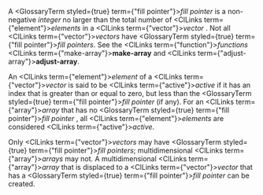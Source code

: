  



A <GlossaryTerm styled={true} term={"fill pointer"}><i>fill pointer</i></GlossaryTerm> is a non-negative *integer* no larger than the total number of <ClLinks  term={"element"}><i>elements</i></ClLinks> in a <ClLinks  term={"vector"}><i>vector</i></ClLinks> . Not all <ClLinks  term={"vector"}><i>vectors</i></ClLinks> have <GlossaryTerm styled={true} term={"fill pointer"}><i>fill pointers</i></GlossaryTerm>. See the <ClLinks  term={"function"}><i>functions</i></ClLinks> <ClLinks  term={"make-array"}><b>make-array</b></ClLinks> and <ClLinks  term={"adjust-array"}><b>adjust-array</b></ClLinks>. 



An <ClLinks  term={"element"}><i>element</i></ClLinks> of a <ClLinks  term={"vector"}><i>vector</i></ClLinks> is said to be <ClLinks  term={"active"}><i>active</i></ClLinks> if it has an index that is greater than or equal to zero, but less than the <GlossaryTerm styled={true} term={"fill pointer"}><i>fill pointer</i></GlossaryTerm> (if any). For an <ClLinks  term={"array"}><i>array</i></ClLinks> that has no <GlossaryTerm styled={true} term={"fill pointer"}><i>fill pointer</i></GlossaryTerm> , all <ClLinks  term={"element"}><i>elements</i></ClLinks> are considered <ClLinks  term={"active"}><i>active</i></ClLinks>. 



Only <ClLinks  term={"vector"}><i>vectors</i></ClLinks> may have <GlossaryTerm styled={true} term={"fill pointer"}><i>fill pointers</i></GlossaryTerm>; multidimensional <ClLinks  term={"array"}><i>arrays</i></ClLinks> may not. A multidimensional <ClLinks  term={"array"}><i>array</i></ClLinks> that is displaced to a <ClLinks  term={"vector"}><i>vector</i></ClLinks> that has a <GlossaryTerm styled={true} term={"fill pointer"}><i>fill pointer</i></GlossaryTerm> can be created. 



